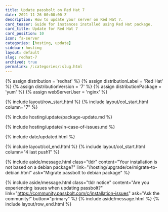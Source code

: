 ```yaml
---
title: Update passbolt on Red Hat 7
date: 2021-11-26 00:00:00 Z
description: How to update your server on Red Hat 7.
card_teaser: Guide for instances installed using Red Hat package.
card_title: Update for Red Hat 7
card_position: 10
icon: fa-server
categories: [hosting, update]
sidebar: hosting
layout: default
slug: redhat-7
archived: true
permalink: /:categories/:slug.html
---
```


{% assign distribution = 'redhat' %}
{% assign distributionLabel = 'Red Hat' %}
{% assign distributionVersion = '7' %}
{% assign distributionPackage = 'yum' %}
{% assign webServerUser = 'nginx' %}

{% include layout/row_start.html %}
{% include layout/col_start.html column="7" %}

{% include hosting/update/package-update.md %}

{% include hosting/update/in-case-of-issues.md %}

{% include date/updated.html %}

{% include layout/col_end.html %}
{% include layout/col_start.html column="4 last push1" %}

{% include aside/message.html
    class="tldr"
    content="Your installation is not based on a debian package?"
    link="/hosting/upgrade/ce/migrate-to-debian.html"
    ask="Migrate passbolt to debian package"
%}

{% include aside/message.html
    class="tldr notice"
    content="Are you experiencing issues when updating passbolt?"
    link="https://community.passbolt.com/c/installation-issues"
    ask="Ask the community!"
    button="primary"
%}
{% include aside/message.html %}
{% include layout/row_end.html %}
